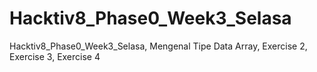 # Hacktiv8_Phase0_Week3_Selasa
Hacktiv8_Phase0_Week3_Selasa, Mengenal Tipe Data Array, Exercise 2, Exercise 3, Exercise 4
